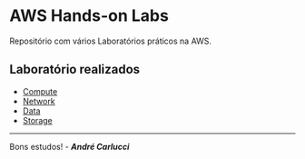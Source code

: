 # AWS Hands-on Labs

Repositório com vários Laboratórios práticos na AWS.

## Laboratório realizados

- [Compute](./Compute/)
- [Network](./Network/)
- [Data](./Data/)
- [Storage](./Storage/)

---
Bons estudos! - ***André Carlucci***
